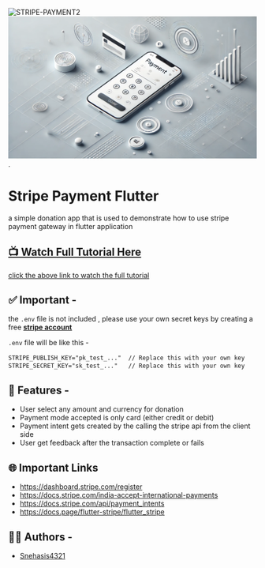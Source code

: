 
![STRIPE-PAYMENT2](https://github.com/Snehasis4321/stripe_payment_flutter/assets/96995340/d8b683d4-202c-4ddf-929f-f1951cbe4378)
![STRIPE-PAYMENT2](https://raw.githubusercontent.com/awaisCh07/stripe_flutter/refs/heads/main/assets/image.webp).

# Stripe Payment Flutter

a simple donation app that is used to demonstrate how to use stripe payment gateway in flutter application

## [📺 Watch Full Tutorial Here](https://youtu.be/2z7VJXZrhrU)
[click the above link to watch the full tutorial](https://youtu.be/2z7VJXZrhrU)

## ✅ Important -
the `.env` file is not included , please use your own secret keys by creating a free [**stripe account**](https://dashboard.stripe.com/register)

`.env` file will be like this - 
```.env
STRIPE_PUBLISH_KEY="pk_test_..."  // Replace this with your own key
STRIPE_SECRET_KEY="sk_test_..."   // Replace this with your own key
```

## 📝 Features -
- User select any amount and currency for donation
- Payment mode accepted is only card (either credit or debit)
- Payment intent gets created by the calling the stripe api from the client side
- User get feedback after the transaction complete or fails

## 🌐 Important Links
- https://dashboard.stripe.com/register
- https://docs.stripe.com/india-accept-international-payments
- https://docs.stripe.com/api/payment_intents
- https://docs.page/flutter-stripe/flutter_stripe

## 👩‍💻 Authors -
- [Snehasis4321](https://github.com/Snehasis4321)
